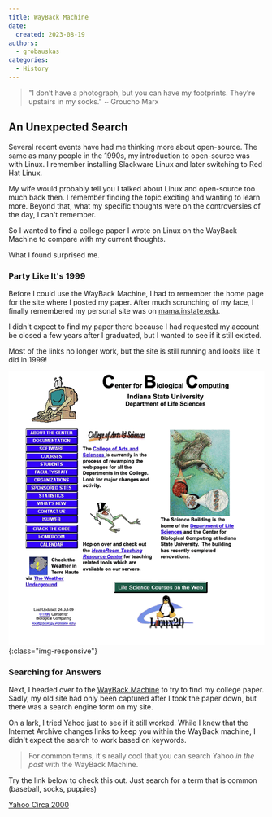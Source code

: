 ```yaml
---
title: WayBack Machine
date: 
  created: 2023-08-19
authors: 
  - grobauskas
categories:
  - History
---
```

> "I don’t have a photograph, but you can have my footprints. They’re upstairs in my socks." ~ Groucho Marx 

## An Unexpected Search
Several recent events have had me thinking more about open-source.  The same as many people in the 1990s, my introduction to open-source was with Linux.  I remember installing Slackware Linux and later switching to Red Hat Linux.

<!-- more -->

My wife would probably tell you I talked about Linux and open-source too much back then.  I remember finding the topic exciting and wanting to learn more.  Beyond that, what my specific thoughts were on the controversies of the day, I can't remember.  

So I wanted to find a college paper I wrote on Linux on the WayBack Machine to compare with my current thoughts.  

What I found surprised me.  

### Party Like It's 1999
Before I could use the WayBack Machine, I had to remember the home page for the site where I posted my paper.  After much scrunching of my face, I finally remembered my personal site was on [mama.instate.edu](https://mama.indstate.edu).  

I didn't expect to find my paper there because I had requested my account be closed a few years after I graduated, but I wanted to see if it still existed.  

Most of the links no longer work, but the site is still running and looks like it did in 1999!  

![mama.indstate.edu](/assets/mama-indstate-edu/mama-indstate-edu.gif){:class="img-responsive"}


### Searching for Answers
Next, I headed over to the [WayBack Machine](https://web.archive.org) to try to find my college paper.  Sadly, my old site had only been captured after I took the paper down, but there was a search engine form on my site.  

On a lark, I tried Yahoo just to see if it still worked.  While I knew that the Internet Archive changes links to keep you within the WayBack machine, I didn't expect the search to work based on keywords.  

> For common terms, it's really cool that you can search Yahoo *in the past* with the WayBack Machine.

Try the link below to check this out.  Just search for a term that is common (baseball, socks, puppies)

[Yahoo Circa 2000](https://web.archive.org/web/20000621090708/http://www.yahoo.com/)

